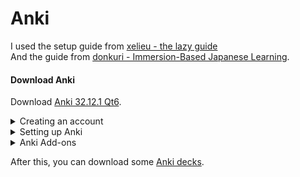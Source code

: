 Anki
===

I used the setup guide from [xelieu - the lazy guide](https://xelieu.github.io/jp-lazy-guide/setupAnki/)  
And the guide from [donkuri - Immersion-Based Japanese Learning](https://donkuri.github.io/learn-japanese/setup/#installing-anki).

#### Download Anki

Download [Anki 32.12.1 Qt6](https://apps.ankiweb.net/).

<details>
<summary>Creating an account</summary>

You technically don't need an Anki account. <br>
The account is only for syncing and backing up your decks and data. <br>

Simply click on `sync` and Anki will check your current data with the data stored on [AnkiWeb](https://ankiweb.net/about). <br>
If you are not logged in, Anki will ask you to sign in or create a new account. <br>
You can find your account under:
- `Tools`
- `Preferences`
- `Syncing`

</details>
<details>
<summary>Setting up Anki</summary>

**Note:** <br>
If you used Anki a lot in the past and you like the v2 scheduler, you don't need to change to FSRS. <br>
FSRS is a new algorithm for scheduling reviews. It's highly recommended to use the new scheduler <br>
[but don't forget to do a backup of your deck, just in case].

First of all, we delete the shortcut for the `hard` and `easy` buttons. <br>
It's best to not use the hard and easy buttons, see [FSRS4Anki Q8](https://github.com/open-spaced-repetition/fsrs4anki/blob/main/docs/tutorial.md#faq). <br>
"In fact, FSRS is actually more accurate for people who rarely use "Hard" and "Easy" than for people who use all 4 buttons a lot" <br>
If you don't use FSRS, it's still better to not use the `hard` and `easy` buttons, because you could end up in the so-called [Ease Hell](https://readbroca.com/anki/ease-hell/).

Go to: <br>
- `Tools`
- `Preferences`
- `Review`
- Delete `Answer keys` for `Hard` and `Easy`
- Make sure `Paste clipboard images as PNG` is **not** checked

Click on the `⚙` next to a deck
- click on `option`
- scroll to the bottom and enable `FSRS`
- apply the following options from the pictures

<img src="images/deck_options_1.png" width="350"/> <br>
<img src="images/deck_options_2.png" width="350"/> <br>
<img src="images/deck_options_3.png" width="350"/> <br>

#### Change settings to your liking

If you are writing Kanji down while reviewing, <br>
you should adjust some parameters. <br>
This depends on how long you need to write down the kanji <br> 
and then reviewing it: <br>
- `Learning steps`: e.g., 2m 5m 1h
- `Maximum answer seconds`: e.g., 120

You may also change the display order:
- `New/review order`
- `Interday learning/review order`

</details>
<details>
<summary>Anki Add-ons</summary>

#### Why do I need Add-ons?
If you want to mine vocabularies, it takes a good amount of time to create a new card. <br>
You would need to configure a note type for Anki, defining fields, and the font and back template, and the style for the note type. <br>
After that, you can add cards to your deck, but you need to do this manually. <br>
With add-ons, you can automate the process of adding a new card to Anki. <br>
[See](XXX)

**Note:** <br>
If you plan to use AJT Mortician, please read the description for [AJT Mortician](https://ankiweb.net/shared/info/1255924302) on the add-on page. <br>
You don't need to install the [Local Audio Server for Yomichan](https://ankiweb.net/shared/info/1045800357). 
It only speeds up the process of getting the audio for a word. <br>
See more under [mining](XXX):

Highly recommended: <br>
[AJT Japanese](https://ankiweb.net/shared/info/1344485230) Number: `1344485230` <br>
[AJT Mortician](https://ankiweb.net/shared/info/1255924302) Number: `1255924302` <br>
[AnkiConnect](https://ankiweb.net/shared/info/2055492159) Number: `2055492159` <br>
[Yomichan Forvo Server](https://ankiweb.net/shared/info/580654285) Number: `580654285` <br>
[FSRS4Anki Helper](https://ankiweb.net/shared/info/759844606) Number: `759844606`


Recommended: <br>
[Review Heatmap](https://ankiweb.net/shared/info/1771074083) Number: `1771074083` <br>
[Local Audio Server for Yomichan](https://ankiweb.net/shared/info/1045800357) Number: `1045800357` <br>
[Generate Batch Audio](https://ankiweb.net/shared/info/1156270186) Number: `1156270186` <br>
[Batch Editing](https://ankiweb.net/shared/info/291119185) Number: `291119185`


Optional: <br>
[More Overview Stats 2.1](https://ankiweb.net/shared/info/738807903) Number: `738807903` <br>
[Pass/Fail](https://ankiweb.net/shared/info/876946123) Number: `876946123` <br>
[Progress Graphs and Stats](https://ankiweb.net/shared/info/266436365) Number: `266436365` <br>
[Study Time Stats](https://ankiweb.net/shared/info/1247171202) Number: `1247171202` <br>


</details>

After this, you can download some [Anki decks](xxx).
